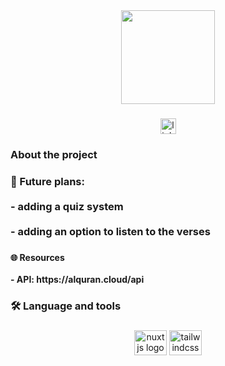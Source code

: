 <div align="center">
  <img height="150" src="https://raw.githubusercontent.com/AbdelrhmanAbuelnile/Tadhkirah-full/master/public/favicon.ico"  />
</div>

###

<div align="center">
  <img src="https://img.shields.io/static/v1?message=LinkedIn&logo=linkedin&label=&color=0077B5&logoColor=white&labelColor=&style=for-the-badge" height="25" alt="linkedin logo"  />
</div>

###

<h3 align="left">About the project</h3>

###

<h3 align="left">🔭 Future plans: <br><br>  - adding a quiz system<br><br>  - adding an option to listen to the verses</h3>

###

<h4 align="left">🌐 Resources<br><br> - API: https://alquran.cloud/api</h4>

###

<h3 align="left">🛠 Language and tools</h3>

###

<div align="center">
  <img src="https://cdn.jsdelivr.net/gh/devicons/devicon/icons/nuxtjs/nuxtjs-original.svg" height="40" width="52" alt="nuxtjs logo"  />
  
  <img src="https://cdn.jsdelivr.net/gh/devicons/devicon/icons/tailwindcss/tailwindcss-plain.svg" height="40" width="52" alt="tailwindcss logo" />
          
</div>

###
